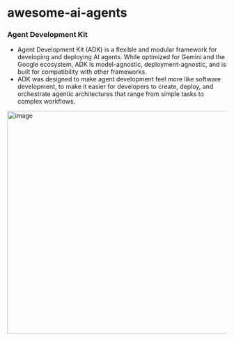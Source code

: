 # awesome-ai-agents

### Agent Development Kit

* Agent Development Kit (ADK) is a flexible and modular framework for developing and deploying AI agents. While optimized for Gemini and the Google ecosystem, ADK is model-agnostic, deployment-agnostic, and is built for compatibility with other frameworks.
* ADK was designed to make agent development feel more like software development, to make it easier for developers to create, deploy, and orchestrate agentic architectures that range from simple tasks to complex workflows.

<img width="512" height="512" alt="image" src="https://github.com/user-attachments/assets/6356bee7-13e9-4e40-a0d0-ac3fc6e28789" />
